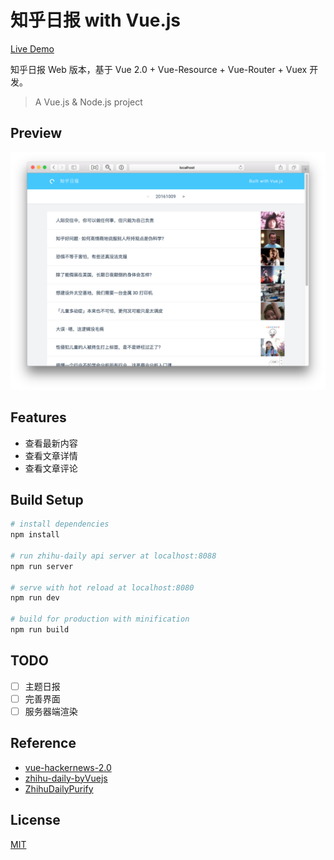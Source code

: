 # 知乎日报 with Vue.js

[Live Demo](https://vue-zhihu.hapboy.xyz)

知乎日报 Web 版本，基于 Vue 2.0 + Vue-Resource + Vue-Router + Vuex 开发。

> A Vue.js & Node.js project

## Preview

![](./preview.png)

## Features
- 查看最新内容
- 查看文章详情
- 查看文章评论

## Build Setup

``` bash
# install dependencies
npm install

# run zhihu-daily api server at localhost:8088
npm run server

# serve with hot reload at localhost:8080
npm run dev

# build for production with minification
npm run build
```

## TODO

 - [ ] 主题日报
 - [ ] 完善界面
 - [ ] 服务器端渲染

## Reference

- [vue-hackernews-2.0](https://github.com/vuejs/vue-hackernews-2.0)
- [zhihu-daily-byVuejs](https://github.com/GaryChangCN/zhihu-daily-byVuejs)
- [ZhihuDailyPurify](https://github.com/izzyleung/ZhihuDailyPurify/wiki/%E7%9F%A5%E4%B9%8E%E6%97%A5%E6%8A%A5-API-%E5%88%86%E6%9E%90)

## License

[MIT](https://opensource.org/licenses/MIT)
